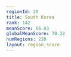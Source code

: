 ```yaml
---
regionId: 20
title: South Korea
rank: 142
meanScore: 66.83
globalMeanScore: 70.22
numRegions: 220
layout: region_score
---
```

